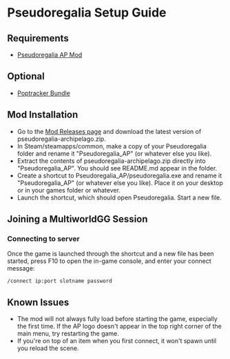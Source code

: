 # Pseudoregalia Setup Guide

## Requirements
* [Pseudoregalia AP Mod](https://github.com/qwint/pseudoregalia-archipelago/releases)

## Optional
* [Poptracker Bundle](https://github.com/Br00ty/pseudoregalia_brooty)

## Mod Installation
* Go to the [Mod Releases page](https://github.com/qwint/pseudoregalia-archipelago/releases/latest) and download the latest version of pseudoregalia-archipelago.zip.
* In Steam/steamapps/common, make a copy of your Pseudoregalia folder and rename it "Pseudoregalia_AP" (or whatever else you like).
* Extract the contents of pseudoregalia-archipelago.zip directly into "Pseudoregalia_AP". You should see README.md appear in the folder.
* Create a shortcut to Pseudoregalia_AP/pseudoregalia.exe and rename it "Pseudoregalia_AP" (or whatever else you like). Place it on your desktop or in your games folder or whatever.
* Launch the shortcut, which should open Pseudoregalia. Start a new file.


## Joining a MultiworldGG Session
### Connecting to server
Once the game is launched through the shortcut and a new file has been started, press F10 to open the in-game console, and enter your connect message:
```
/connect ip:port slotname password
```

## Known Issues
* The mod will not always fully load before starting the game, especially the first time. If the AP logo doesn't appear in the top right corner of the main menu, try restarting the game.
* If you're on top of an item when you first connect, it won't spawn until you reload the scene.